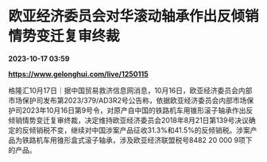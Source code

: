 # 欧亚经济委员会对华滚动轴承作出反倾销情势变迁复审终裁

**2023-10-17 03:59**

**https://www.gelonghui.com/live/1250115**

格隆汇10月17日｜据中国贸易救济信息网消息，10月16日，欧亚经济委员会内部市场保护司发布第2023/379/AD3R2号公告称，依据欧亚经济委员会内部市场保护司2023年10月16日第9号令，对原产自中国的铁路机车用锥形滚子轴承作出反倾销情势变迁复审终裁，决定维持欧亚经济委员会2018年8月21日第139号决议确定的反倾销税不变，继续对中国涉案产品征收31.3%和41.5%的反倾销税。涉案产品为铁路机车用锥形盒式滚子轴承，涉及欧亚经济联盟税号8482 20 000 9项下的产品。